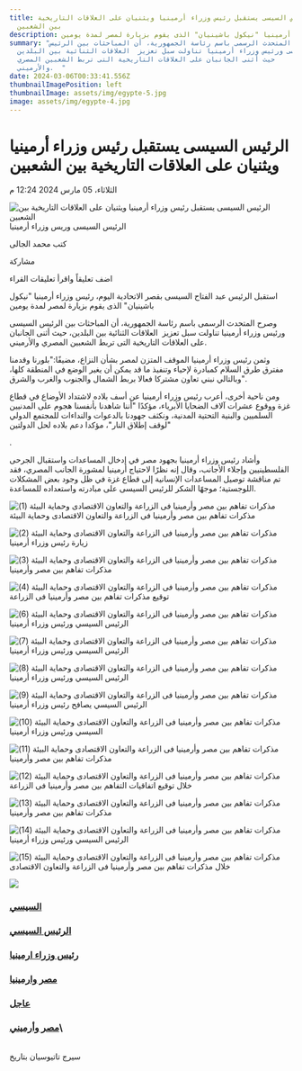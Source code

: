 ```yaml
---
title: الرئيس السيسى يستقبل رئيس وزراء أرمينيا ويثنيان على العلاقات التاريخية
  بين الشعبين
description: رئيس وزراء أرمينيا "نيكول باشينيان" الذى يقوم بزيارة لمصر لمدة يومين.
summary: "وصرح المتحدث الرسمى باسم رئاسة الجمهورية، أن المباحثات بين الرئيس
  السيسى ورئيس وزراء أرمينيا تناولت سبل تعزيز  العلاقات الثنائية بين البلدين،
  حيث أثنى الجانبان على العلاقات التاريخية التى تربط الشعبين المصري
  والأرميني.  "
date: 2024-03-06T00:33:41.556Z
thumbnailImagePosition: left
thumbnailImage: assets/img/egypte-5.jpg
image: assets/img/egypte-4.jpg
---
```

<!--StartFragment-->

# الرئيس السيسى يستقبل رئيس وزراء أرمينيا ويثنيان على العلاقات التاريخية بين الشعبين

الثلاثاء، 05 مارس 2024 12:24 م

![الرئيس السيسى يستقبل رئيس وزراء أرمينيا ويثنيان على العلاقات التاريخية بين الشعبين](https://img.youm7.com/large/20240305042809289.jpg "الرئيس السيسى يستقبل رئيس وزراء أرمينيا ويثنيان على العلاقات التاريخية بين الشعبين")الرئيس السيسى وريس وزراء أرمينيا

كتب محمد الجالى

مشاركة

اضف تعليقاً واقرأ تعليقات القراء

استقبل الرئيس عبد الفتاح السيسى بقصر الاتحادية اليوم، رئيس وزراء أرمينيا "نيكول باشينيان" الذى يقوم بزيارة لمصر لمدة يومين

[](https://vidverto.io/)

وصرح المتحدث الرسمى باسم رئاسة الجمهورية، أن المباحثات بين الرئيس السيسى ورئيس وزراء أرمينيا تناولت سبل تعزيز  العلاقات الثنائية بين البلدين، حيث أثنى الجانبان على العلاقات التاريخية التى تربط الشعبين المصري والأرميني.

وثمن رئيس وزراء أرمينيا الموقف المتزن لمصر بشأن النزاع، مضيفًا:"بلورنا وقدمنا مفترق طرق السلام كمبادرة لإحياء وتنفيذ ما قد يمكن أن يغير الوضع في المنطقة كلها، وبالتالي نبني تعاون مشتركا فعالا بربط الشمال والجنوب والغرب والشرق".

ومن ناحية أخرى، أعرب رئيس وزراء أرمينيا عن أسف بلاده لاشتداد الأوضاع في قطاع غزة ووقوع عشرات آلاف الضحايا الأبرياء، مؤكدًا "أننا شاهدنا بأنفسنا هجوم على المدنيين السلميين والبنية التحتية المدنية، ونكثف جهودنا بالدعوات والنداءات للمجتمع الدولي لوقف إطلاق النار"، مؤكدا دعم بلاده لحل الدولتين"

.

وأشاد رئيس وزراء أرمينيا بجهود مصر في إدخال المساعدات واستقبال الجرحى الفلسطينيين وإجلاء الأجانب، وقال إنه نظرًا لاحتياج أرمينيا لمشورة الجانب المصري، فقد تم مناقشة توصيل المساعدات الإنسانية إلى قطاع غزة في ظل وجود بعض المشكلات اللوجستية؛ موجهًا الشكر للرئيس السيسى على مبادرته واستعداده للمساعدة.

![مذكرات تفاهم بين مصر وأرمينيا فى الزراعة والتعاون الاقتصادى وحماية البيئة (1)](https://img.youm7.com/ArticleImgs/2024/3/5/41025-%D9%85%D8%B0%D9%83%D8%B1%D8%A7%D8%AA-%D8%AA%D9%81%D8%A7%D9%87%D9%85-%D8%A8%D9%8A%D9%86-%D9%85%D8%B5%D8%B1-%D9%88%D8%A3%D8%B1%D9%85%D9%8A%D9%86%D9%8A%D8%A7-%D9%81%D9%89-%D8%A7%D9%84%D8%B2%D8%B1%D8%A7%D8%B9%D8%A9-%D9%88%D8%A7%D9%84%D8%AA%D8%B9%D8%A7%D9%88%D9%86-%D8%A7%D9%84%D8%A7%D9%82%D8%AA%D8%B5%D8%A7%D8%AF%D9%89-%D9%88%D8%AD%D9%85%D8%A7%D9%8A%D8%A9-%D8%A7%D9%84%D8%A8%D9%8A%D8%A6%D8%A9-(1).jpg "مذكرات تفاهم بين مصر وأرمينيا فى الزراعة والتعاون الاقتصادى وحماية البيئة (1)")مذكرات تفاهم بين مصر وأرمينيا فى الزراعة والتعاون الاقتصادى وحماية البيئة

![مذكرات تفاهم بين مصر وأرمينيا فى الزراعة والتعاون الاقتصادى وحماية البيئة (2)](https://img.youm7.com/ArticleImgs/2024/3/5/62877-%D9%85%D8%B0%D9%83%D8%B1%D8%A7%D8%AA-%D8%AA%D9%81%D8%A7%D9%87%D9%85-%D8%A8%D9%8A%D9%86-%D9%85%D8%B5%D8%B1-%D9%88%D8%A3%D8%B1%D9%85%D9%8A%D9%86%D9%8A%D8%A7-%D9%81%D9%89-%D8%A7%D9%84%D8%B2%D8%B1%D8%A7%D8%B9%D8%A9-%D9%88%D8%A7%D9%84%D8%AA%D8%B9%D8%A7%D9%88%D9%86-%D8%A7%D9%84%D8%A7%D9%82%D8%AA%D8%B5%D8%A7%D8%AF%D9%89-%D9%88%D8%AD%D9%85%D8%A7%D9%8A%D8%A9-%D8%A7%D9%84%D8%A8%D9%8A%D8%A6%D8%A9-(2).jpg "مذكرات تفاهم بين مصر وأرمينيا فى الزراعة والتعاون الاقتصادى وحماية البيئة (2)")زيارة رئيس وزراء أرمينيا

![مذكرات تفاهم بين مصر وأرمينيا فى الزراعة والتعاون الاقتصادى وحماية البيئة (3)](https://img.youm7.com/ArticleImgs/2024/3/5/48047-%D9%85%D8%B0%D9%83%D8%B1%D8%A7%D8%AA-%D8%AA%D9%81%D8%A7%D9%87%D9%85-%D8%A8%D9%8A%D9%86-%D9%85%D8%B5%D8%B1-%D9%88%D8%A3%D8%B1%D9%85%D9%8A%D9%86%D9%8A%D8%A7-%D9%81%D9%89-%D8%A7%D9%84%D8%B2%D8%B1%D8%A7%D8%B9%D8%A9-%D9%88%D8%A7%D9%84%D8%AA%D8%B9%D8%A7%D9%88%D9%86-%D8%A7%D9%84%D8%A7%D9%82%D8%AA%D8%B5%D8%A7%D8%AF%D9%89-%D9%88%D8%AD%D9%85%D8%A7%D9%8A%D8%A9-%D8%A7%D9%84%D8%A8%D9%8A%D8%A6%D8%A9-(3).jpg "مذكرات تفاهم بين مصر وأرمينيا فى الزراعة والتعاون الاقتصادى وحماية البيئة (3)")مذكرات تفاهم بين مصر وأرمينيا

![مذكرات تفاهم بين مصر وأرمينيا فى الزراعة والتعاون الاقتصادى وحماية البيئة (4)](https://img.youm7.com/ArticleImgs/2024/3/5/55110-%D9%85%D8%B0%D9%83%D8%B1%D8%A7%D8%AA-%D8%AA%D9%81%D8%A7%D9%87%D9%85-%D8%A8%D9%8A%D9%86-%D9%85%D8%B5%D8%B1-%D9%88%D8%A3%D8%B1%D9%85%D9%8A%D9%86%D9%8A%D8%A7-%D9%81%D9%89-%D8%A7%D9%84%D8%B2%D8%B1%D8%A7%D8%B9%D8%A9-%D9%88%D8%A7%D9%84%D8%AA%D8%B9%D8%A7%D9%88%D9%86-%D8%A7%D9%84%D8%A7%D9%82%D8%AA%D8%B5%D8%A7%D8%AF%D9%89-%D9%88%D8%AD%D9%85%D8%A7%D9%8A%D8%A9-%D8%A7%D9%84%D8%A8%D9%8A%D8%A6%D8%A9-(4).jpg "مذكرات تفاهم بين مصر وأرمينيا فى الزراعة والتعاون الاقتصادى وحماية البيئة (4)")توقيع مذكرات تفاهم بين مصر وأرمينيا فى الزراعة 

![مذكرات تفاهم بين مصر وأرمينيا فى الزراعة والتعاون الاقتصادى وحماية البيئة (6)](https://img.youm7.com/ArticleImgs/2024/3/5/73475-%D9%85%D8%B0%D9%83%D8%B1%D8%A7%D8%AA-%D8%AA%D9%81%D8%A7%D9%87%D9%85-%D8%A8%D9%8A%D9%86-%D9%85%D8%B5%D8%B1-%D9%88%D8%A3%D8%B1%D9%85%D9%8A%D9%86%D9%8A%D8%A7-%D9%81%D9%89-%D8%A7%D9%84%D8%B2%D8%B1%D8%A7%D8%B9%D8%A9-%D9%88%D8%A7%D9%84%D8%AA%D8%B9%D8%A7%D9%88%D9%86-%D8%A7%D9%84%D8%A7%D9%82%D8%AA%D8%B5%D8%A7%D8%AF%D9%89-%D9%88%D8%AD%D9%85%D8%A7%D9%8A%D8%A9-%D8%A7%D9%84%D8%A8%D9%8A%D8%A6%D8%A9-(6).jpg "مذكرات تفاهم بين مصر وأرمينيا فى الزراعة والتعاون الاقتصادى وحماية البيئة (6)")الرئيس السيسي ورئيس وزراء أرمينيا

![مذكرات تفاهم بين مصر وأرمينيا فى الزراعة والتعاون الاقتصادى وحماية البيئة (7)](https://img.youm7.com/ArticleImgs/2024/3/5/104974-%D9%85%D8%B0%D9%83%D8%B1%D8%A7%D8%AA-%D8%AA%D9%81%D8%A7%D9%87%D9%85-%D8%A8%D9%8A%D9%86-%D9%85%D8%B5%D8%B1-%D9%88%D8%A3%D8%B1%D9%85%D9%8A%D9%86%D9%8A%D8%A7-%D9%81%D9%89-%D8%A7%D9%84%D8%B2%D8%B1%D8%A7%D8%B9%D8%A9-%D9%88%D8%A7%D9%84%D8%AA%D8%B9%D8%A7%D9%88%D9%86-%D8%A7%D9%84%D8%A7%D9%82%D8%AA%D8%B5%D8%A7%D8%AF%D9%89-%D9%88%D8%AD%D9%85%D8%A7%D9%8A%D8%A9-%D8%A7%D9%84%D8%A8%D9%8A%D8%A6%D8%A9-(7).jpg "مذكرات تفاهم بين مصر وأرمينيا فى الزراعة والتعاون الاقتصادى وحماية البيئة (7)")الرئيس السيسي ورئيس وزراء أرمينيا

![مذكرات تفاهم بين مصر وأرمينيا فى الزراعة والتعاون الاقتصادى وحماية البيئة (8)](https://img.youm7.com/ArticleImgs/2024/3/5/115926-%D9%85%D8%B0%D9%83%D8%B1%D8%A7%D8%AA-%D8%AA%D9%81%D8%A7%D9%87%D9%85-%D8%A8%D9%8A%D9%86-%D9%85%D8%B5%D8%B1-%D9%88%D8%A3%D8%B1%D9%85%D9%8A%D9%86%D9%8A%D8%A7-%D9%81%D9%89-%D8%A7%D9%84%D8%B2%D8%B1%D8%A7%D8%B9%D8%A9-%D9%88%D8%A7%D9%84%D8%AA%D8%B9%D8%A7%D9%88%D9%86-%D8%A7%D9%84%D8%A7%D9%82%D8%AA%D8%B5%D8%A7%D8%AF%D9%89-%D9%88%D8%AD%D9%85%D8%A7%D9%8A%D8%A9-%D8%A7%D9%84%D8%A8%D9%8A%D8%A6%D8%A9-(8).jpg "مذكرات تفاهم بين مصر وأرمينيا فى الزراعة والتعاون الاقتصادى وحماية البيئة (8)")الرئيس السيسي ورئيس وزراء أرمينيا

![مذكرات تفاهم بين مصر وأرمينيا فى الزراعة والتعاون الاقتصادى وحماية البيئة (9)](https://img.youm7.com/ArticleImgs/2024/3/5/70444-%D9%85%D8%B0%D9%83%D8%B1%D8%A7%D8%AA-%D8%AA%D9%81%D8%A7%D9%87%D9%85-%D8%A8%D9%8A%D9%86-%D9%85%D8%B5%D8%B1-%D9%88%D8%A3%D8%B1%D9%85%D9%8A%D9%86%D9%8A%D8%A7-%D9%81%D9%89-%D8%A7%D9%84%D8%B2%D8%B1%D8%A7%D8%B9%D8%A9-%D9%88%D8%A7%D9%84%D8%AA%D8%B9%D8%A7%D9%88%D9%86-%D8%A7%D9%84%D8%A7%D9%82%D8%AA%D8%B5%D8%A7%D8%AF%D9%89-%D9%88%D8%AD%D9%85%D8%A7%D9%8A%D8%A9-%D8%A7%D9%84%D8%A8%D9%8A%D8%A6%D8%A9-(9).jpg "مذكرات تفاهم بين مصر وأرمينيا فى الزراعة والتعاون الاقتصادى وحماية البيئة (9)")الرئيس السيسي يصافح رئيس وزراء أرمينيا

![مذكرات تفاهم بين مصر وأرمينيا فى الزراعة والتعاون الاقتصادى وحماية البيئة (10)](https://img.youm7.com/ArticleImgs/2024/3/5/78011-%D9%85%D8%B0%D9%83%D8%B1%D8%A7%D8%AA-%D8%AA%D9%81%D8%A7%D9%87%D9%85-%D8%A8%D9%8A%D9%86-%D9%85%D8%B5%D8%B1-%D9%88%D8%A3%D8%B1%D9%85%D9%8A%D9%86%D9%8A%D8%A7-%D9%81%D9%89-%D8%A7%D9%84%D8%B2%D8%B1%D8%A7%D8%B9%D8%A9-%D9%88%D8%A7%D9%84%D8%AA%D8%B9%D8%A7%D9%88%D9%86-%D8%A7%D9%84%D8%A7%D9%82%D8%AA%D8%B5%D8%A7%D8%AF%D9%89-%D9%88%D8%AD%D9%85%D8%A7%D9%8A%D8%A9-%D8%A7%D9%84%D8%A8%D9%8A%D8%A6%D8%A9-(10).jpg "مذكرات تفاهم بين مصر وأرمينيا فى الزراعة والتعاون الاقتصادى وحماية البيئة (10)")السيسي ورئيس وزراء أرمينيا

![مذكرات تفاهم بين مصر وأرمينيا فى الزراعة والتعاون الاقتصادى وحماية البيئة (11)](https://img.youm7.com/ArticleImgs/2024/3/5/52686-%D9%85%D8%B0%D9%83%D8%B1%D8%A7%D8%AA-%D8%AA%D9%81%D8%A7%D9%87%D9%85-%D8%A8%D9%8A%D9%86-%D9%85%D8%B5%D8%B1-%D9%88%D8%A3%D8%B1%D9%85%D9%8A%D9%86%D9%8A%D8%A7-%D9%81%D9%89-%D8%A7%D9%84%D8%B2%D8%B1%D8%A7%D8%B9%D8%A9-%D9%88%D8%A7%D9%84%D8%AA%D8%B9%D8%A7%D9%88%D9%86-%D8%A7%D9%84%D8%A7%D9%82%D8%AA%D8%B5%D8%A7%D8%AF%D9%89-%D9%88%D8%AD%D9%85%D8%A7%D9%8A%D8%A9-%D8%A7%D9%84%D8%A8%D9%8A%D8%A6%D8%A9-(11).jpg "مذكرات تفاهم بين مصر وأرمينيا فى الزراعة والتعاون الاقتصادى وحماية البيئة (11)")مذكرات تفاهم بين مصر وأرمينيا 

![مذكرات تفاهم بين مصر وأرمينيا فى الزراعة والتعاون الاقتصادى وحماية البيئة (12)](https://img.youm7.com/ArticleImgs/2024/3/5/58340-%D9%85%D8%B0%D9%83%D8%B1%D8%A7%D8%AA-%D8%AA%D9%81%D8%A7%D9%87%D9%85-%D8%A8%D9%8A%D9%86-%D9%85%D8%B5%D8%B1-%D9%88%D8%A3%D8%B1%D9%85%D9%8A%D9%86%D9%8A%D8%A7-%D9%81%D9%89-%D8%A7%D9%84%D8%B2%D8%B1%D8%A7%D8%B9%D8%A9-%D9%88%D8%A7%D9%84%D8%AA%D8%B9%D8%A7%D9%88%D9%86-%D8%A7%D9%84%D8%A7%D9%82%D8%AA%D8%B5%D8%A7%D8%AF%D9%89-%D9%88%D8%AD%D9%85%D8%A7%D9%8A%D8%A9-%D8%A7%D9%84%D8%A8%D9%8A%D8%A6%D8%A9-(12).jpg "مذكرات تفاهم بين مصر وأرمينيا فى الزراعة والتعاون الاقتصادى وحماية البيئة (12)")خلال توقيع اتفاقيات التفاهم بين مصر وأرمينيا فى الزراعة

![مذكرات تفاهم بين مصر وأرمينيا فى الزراعة والتعاون الاقتصادى وحماية البيئة (13)](https://img.youm7.com/ArticleImgs/2024/3/5/59282-%D9%85%D8%B0%D9%83%D8%B1%D8%A7%D8%AA-%D8%AA%D9%81%D8%A7%D9%87%D9%85-%D8%A8%D9%8A%D9%86-%D9%85%D8%B5%D8%B1-%D9%88%D8%A3%D8%B1%D9%85%D9%8A%D9%86%D9%8A%D8%A7-%D9%81%D9%89-%D8%A7%D9%84%D8%B2%D8%B1%D8%A7%D8%B9%D8%A9-%D9%88%D8%A7%D9%84%D8%AA%D8%B9%D8%A7%D9%88%D9%86-%D8%A7%D9%84%D8%A7%D9%82%D8%AA%D8%B5%D8%A7%D8%AF%D9%89-%D9%88%D8%AD%D9%85%D8%A7%D9%8A%D8%A9-%D8%A7%D9%84%D8%A8%D9%8A%D8%A6%D8%A9-(13).jpg "مذكرات تفاهم بين مصر وأرمينيا فى الزراعة والتعاون الاقتصادى وحماية البيئة (13)")مذكرات تفاهم بين مصر وأرمينيا

![مذكرات تفاهم بين مصر وأرمينيا فى الزراعة والتعاون الاقتصادى وحماية البيئة (14)](https://img.youm7.com/ArticleImgs/2024/3/5/63916-%D9%85%D8%B0%D9%83%D8%B1%D8%A7%D8%AA-%D8%AA%D9%81%D8%A7%D9%87%D9%85-%D8%A8%D9%8A%D9%86-%D9%85%D8%B5%D8%B1-%D9%88%D8%A3%D8%B1%D9%85%D9%8A%D9%86%D9%8A%D8%A7-%D9%81%D9%89-%D8%A7%D9%84%D8%B2%D8%B1%D8%A7%D8%B9%D8%A9-%D9%88%D8%A7%D9%84%D8%AA%D8%B9%D8%A7%D9%88%D9%86-%D8%A7%D9%84%D8%A7%D9%82%D8%AA%D8%B5%D8%A7%D8%AF%D9%89-%D9%88%D8%AD%D9%85%D8%A7%D9%8A%D8%A9-%D8%A7%D9%84%D8%A8%D9%8A%D8%A6%D8%A9-(14).jpg "مذكرات تفاهم بين مصر وأرمينيا فى الزراعة والتعاون الاقتصادى وحماية البيئة (14)")الرئيس السيسي ورئيس وزراء أرمينيا

![مذكرات تفاهم بين مصر وأرمينيا فى الزراعة والتعاون الاقتصادى وحماية البيئة (15)](https://img.youm7.com/ArticleImgs/2024/3/5/57530-%D9%85%D8%B0%D9%83%D8%B1%D8%A7%D8%AA-%D8%AA%D9%81%D8%A7%D9%87%D9%85-%D8%A8%D9%8A%D9%86-%D9%85%D8%B5%D8%B1-%D9%88%D8%A3%D8%B1%D9%85%D9%8A%D9%86%D9%8A%D8%A7-%D9%81%D9%89-%D8%A7%D9%84%D8%B2%D8%B1%D8%A7%D8%B9%D8%A9-%D9%88%D8%A7%D9%84%D8%AA%D8%B9%D8%A7%D9%88%D9%86-%D8%A7%D9%84%D8%A7%D9%82%D8%AA%D8%B5%D8%A7%D8%AF%D9%89-%D9%88%D8%AD%D9%85%D8%A7%D9%8A%D8%A9-%D8%A7%D9%84%D8%A8%D9%8A%D8%A6%D8%A9-(15).jpg "مذكرات تفاهم بين مصر وأرمينيا فى الزراعة والتعاون الاقتصادى وحماية البيئة (15)")خلال مذكرات تفاهم بين مصر وأرمينيا فى الزراعة والتعاون الاقتصادى

![](https://www.youm7.com/images/tagNewNew.png?2)

### [السيسي](https://www.youm7.com/Tags/Index?id=14906&tag=%D8%A7%D9%84%D8%B3%D9%8A%D8%B3%D9%8A)

### [الرئيس السيسي](https://www.youm7.com/Tags/Index?id=32260&tag=%D8%A7%D9%84%D8%B1%D8%A6%D9%8A%D8%B3-%D8%A7%D9%84%D8%B3%D9%8A%D8%B3%D9%8A)

### [رئيس وزراء ارمينيا](https://www.youm7.com/Tags/Index?id=838312&tag=%D8%B1%D8%A6%D9%8A%D8%B3-%D9%88%D8%B2%D8%B1%D8%A7%D8%A1-%D8%A7%D8%B1%D9%85%D9%8A%D9%86%D9%8A%D8%A7)

### [مصر وارمينيا](https://www.youm7.com/Tags/Index?id=2944059&tag=%D9%85%D8%B5%D8%B1-%D9%88%D8%A7%D8%B1%D9%85%D9%8A%D9%86%D9%8A%D8%A7)

### [عاجل](https://www.youm7.com/Tags/Index?id=11439&tag=%D8%B9%D8%A7%D8%AC%D9%84)

### [مصر وأرميني](https://www.youm7.com/Tags/Index?id=1555415&tag=%D9%85%D8%B5%D8%B1-%D9%88%D8%A3%D8%B1%D9%85%D9%8A%D9%86%D9%8A%D8%A7)\
\
سيرج تاتيوسيان بتاريخ